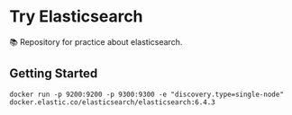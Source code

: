 # Try Elasticsearch
:books: Repository for practice about elasticsearch.

## Getting Started
```
docker run -p 9200:9200 -p 9300:9300 -e "discovery.type=single-node" docker.elastic.co/elasticsearch/elasticsearch:6.4.3
```